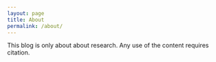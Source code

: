 ```yaml
---
layout: page
title: About
permalink: /about/
---
```


This blog is only about about research. Any use of the content requires citation.
